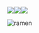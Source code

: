 
<img src="https://img.shields.io/badge/javascript%20-%23323330.svg?&style=for-the-badge&logo=javascript&logoColor=%23F7DF1E"/><img src="https://img.shields.io/badge/python%20-%2314354C.svg?&style=for-the-badge&logo=python&logoColor=white"/><img src="https://img.shields.io/badge/ruby-%23CC342D.svg?&style=for-the-badge&logo=ruby&logoColor=white"/>


![ramen](https://media.giphy.com/media/w7CP59oLYw6PK/giphy.gif)
